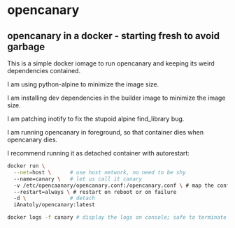 # opencanary
## opencanary in a docker - starting fresh to avoid garbage

This is a simple docker iomage to run opencanary and keeping its weird dependencies contained.

I am using python-alpine to minimize the image size.

I am installing dev dependencies in the builder image to minimize the image size.

I am patching inotify to fix the stupoid alpine find_library bug.

I am running opencanary in foreground, so that container dies when opencanary dies.

I recommend running it as detached container with autorestart:

```bash
docker run \
  --net=host \      # use host network, no need to be shy
  --name=canary \   # let us call it canary 
  -v /etc/opencaanary/opencanary.conf:/opencanary.conf \ # map the config file 
  --restart=always \ # restart on reboot or on failure
  -d \              # detach 
  iAnatoly/opencanary:latest

docker logs -f canary # display the logs on console; safe to terminate
```
